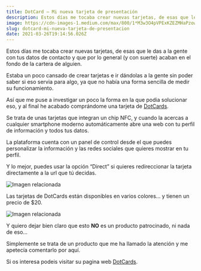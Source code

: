 ```yaml
---
title: DotCard — Mi nueva tarjeta de presentación
description: Estos días me tocaba crear nuevas tarjetas, de esas que le das a la gente con tus datos de contacto y que por lo general acaban en el fondo de la cartera.
image: https://cdn-images-1.medium.com/max/800/1*M3w3O4pVPExKZEZMHaPzow.jpeg
slug: dotcard-mi-nueva-tarjeta-de-presentacion
date: 2021-03-26T19:14:56.026Z
---
```


Estos días me tocaba crear nuevas tarjetas, de esas que le das a la gente con tus datos de contacto y que por lo general (y con suerte) acaban en el fondo de la cartera de alguien.

Estaba un poco cansado de crear tarjetas e ir dándolas a la gente sin poder saber si eso servia para algo, ya que no había una forma sencilla de medir su funcionamiento.

Así que me puse a investigar un poco la forma en la que podia solucionar eso, y al final he acabado comprándome una tarjeta de [DotCards](https://dotcards.net).

Se trata de unas tarjetas que integran un chip NFC, y cuando la acercas a cualquier smartphone moderno automáticamente abre una web con tu perfil de información y todos tus datos.

La plataforma cuenta con un panel de control desde el que puedes personalizar la información y las redes sociales que quieres mostrar en tu perfil.

Y lo mejor, puedes usar la opción “Direct” si quieres redireccionar la tarjeta directamente a la url que tú decidas.

![Imagen relacionada](https://cdn-images-1.medium.com/max/800/1*rYxlvdw7TCUXwqt4yu2QeQ.jpeg)

Las tarjetas de DotCards están disponibles en varios colores… y tienen un precio de $20.

![Imagen relacionada](https://cdn-images-1.medium.com/max/800/1*XZwRkX0orqKLixWTZYEAlw.jpeg)

Y quiero dejar bien claro que esto **NO** es un producto patrocinado, ni nada de eso…

Simplemente se trata de un producto que me ha llamado la atención y me apetecía comentarlo por aquí.

Si os interesa podeis visitar su pagina web [DotCards](http://dotcards.net).
